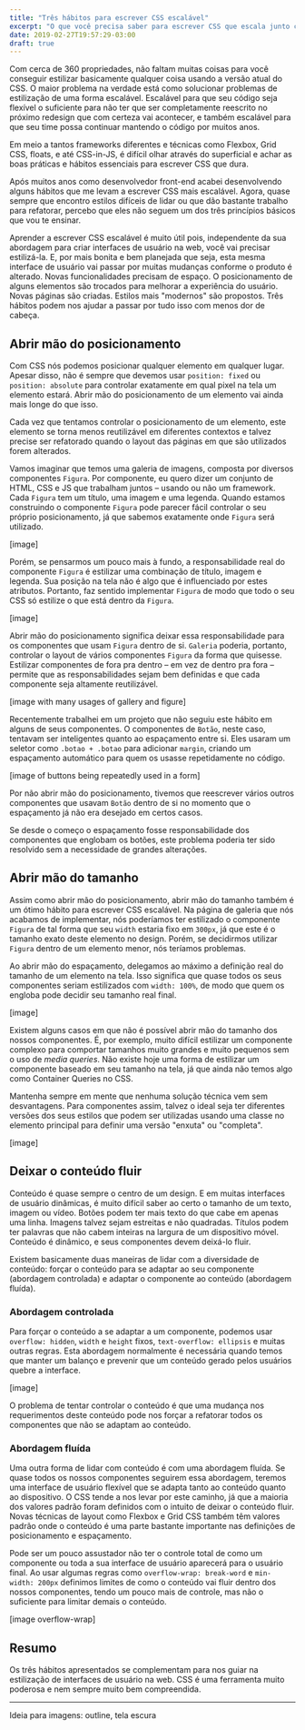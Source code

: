 ```yaml
---
title: "Três hábitos para escrever CSS escalável"
excerpt: "O que você precisa saber para escrever CSS que escala junto com o seu projeto."
date: 2019-02-27T19:57:29-03:00
draft: true
---
```


Com cerca de 360 propriedades, não faltam muitas coisas para você conseguir
estilizar basicamente qualquer coisa usando a versão atual do CSS. O maior
problema na verdade está como solucionar problemas de estilização de uma forma
escalável. Escalável para que seu código seja flexível o suficiente para não
ter que ser completamente reescrito no próximo redesign que com certeza vai
acontecer, e também escalável para que seu time possa continuar mantendo
o código por muitos anos.

Em meio a tantos frameworks diferentes e técnicas como Flexbox, Grid CSS,
floats, e até CSS-in-JS, é difícil olhar através do superficial e achar as boas
práticas e hábitos essenciais para escrever CSS que dura.

Após muitos anos como desenvolvedor front-end acabei desenvolvendo alguns
hábitos que me levam a escrever CSS mais escalável. Agora, quase sempre que
encontro estilos difíceis de lidar ou que dão bastante trabalho para refatorar,
percebo que eles não seguem um dos três princípios básicos que vou te ensinar.

Aprender a escrever CSS escalável é muito útil pois, independente da sua
abordagem para criar interfaces de usuário na web, você vai precisar
estilizá-la. E, por mais bonita e bem planejada que seja, esta mesma interface
de usuário vai passar por muitas mudanças conforme o produto é alterado. Novas
funcionalidades precisam de espaço. O posicionamento de alguns elementos são
trocados para melhorar a experiência do usuário. Novas páginas são criadas.
Estilos mais "modernos" são propostos. Três hábitos podem nos ajudar a passar
por tudo isso com menos dor de cabeça.

## Abrir mão do posicionamento

Com CSS nós podemos posicionar qualquer elemento em qualquer lugar. Apesar
disso, não é sempre que devemos usar `position: fixed` ou `position: absolute`
para controlar exatamente em qual pixel na tela um elemento estará. Abrir mão
do posicionamento de um elemento vai ainda mais longe do que isso.

Cada vez que tentamos controlar o posicionamento de um elemento, este elemento
se torna menos reutilizável em diferentes contextos e talvez precise ser
refatorado quando o layout das páginas em que são utilizados forem alterados.

Vamos imaginar que temos uma galeria de imagens, composta por diversos
componentes `Figura`. Por componente, eu quero dizer um conjunto de HTML, CSS
e JS que trabalham juntos – usando ou não um framework. Cada `Figura` tem um
título, uma imagem e uma legenda. Quando estamos construindo o componente
`Figura` pode parecer fácil controlar o seu próprio posicionamento, já que
sabemos exatamente onde `Figura` será utilizado.

[image]

Porém, se pensarmos um pouco mais à fundo, a responsabilidade real do
componente `Figura` é estilizar uma combinação de título, imagem e legenda. Sua
posição na tela não é algo que é influenciado por estes atributos. Portanto,
faz sentido implementar `Figura` de modo que todo o seu CSS só estilize o que
está dentro da `Figura`.

[image]

Abrir mão do posicionamento significa deixar essa responsabilidade para os
componentes que usam `Figura` dentro de si. `Galeria` poderia, portanto,
controlar o layout de vários componentes `Figura` da forma que quisesse.
Estilizar componentes de fora pra dentro – em vez de dentro pra fora – permite
que as responsabilidades sejam bem definidas e que cada componente seja
altamente reutilizável.

[image with many usages of gallery and figure]

Recentemente trabalhei em um projeto que não seguiu este hábito em alguns de
seus componentes. O componentes de `Botão`, neste caso, tentavam ser
inteligentes quanto ao espaçamento entre si. Eles usaram um seletor como
`.botao + .botao` para adicionar `margin`, criando um espaçamento automático
para quem os usasse repetidamente no código.

[image of buttons being repeatedly used in a form]

Por não abrir mão do posicionamento, tivemos que reescrever vários outros
componentes que usavam `Botão` dentro de si no momento que o espaçamento já não
era desejado em certos casos.

Se desde o começo o espaçamento fosse responsabilidade dos componentes que
englobam os botões, este problema poderia ter sido resolvido sem a necessidade
de grandes alterações.

## Abrir mão do tamanho

Assim como abrir mão do posicionamento, abrir mão do tamanho também é um ótimo
hábito para escrever CSS escalável. Na página de galeria que nós acabamos de
implementar, nós poderíamos ter estilizado o componente `Figura` de tal forma
que seu `width` estaria fixo em `300px`, já que este é o tamanho exato deste
elemento no design. Porém, se decidirmos utilizar `Figura` dentro de um
elemento menor, nós teríamos problemas.

Ao abrir mão do espaçamento, delegamos ao máximo a definição real do tamanho de
um elemento na tela. Isso significa que quase todos os seus componentes seriam
estilizados com `width: 100%`, de modo que quem os engloba pode decidir seu
tamanho real final.

[image]

Existem alguns casos em que não é possível abrir mão do tamanho dos nossos
componentes. É, por exemplo, muito difícil estilizar um componente complexo
para comportar tamanhos muito grandes e muito pequenos sem o uso de _media
queries_. Não existe hoje uma forma de estilizar um componente baseado em seu
tamanho na tela, já que ainda não temos algo como Container Queries no CSS.

Mantenha sempre em mente que nenhuma solução técnica vem sem desvantagens. Para
componentes assim, talvez o ideal seja ter diferentes versões dos seus estilos
que podem ser utilizadas usando uma classe no elemento principal para definir
uma versão "enxuta" ou "completa".

[image]

## Deixar o conteúdo fluir

Conteúdo é quase sempre o centro de um design. E em muitas interfaces de
usuário dinâmicas, é muito difícil saber ao certo o tamanho de um texto, imagem
ou vídeo. Botões podem ter mais texto do que cabe em apenas uma linha. Imagens
talvez sejam estreitas e não quadradas. Títulos podem ter palavras que não
cabem inteiras na largura de um dispositivo móvel. Conteúdo é dinâmico, e seus
componentes devem deixá-lo fluir.

Existem basicamente duas maneiras de lidar com a diversidade de conteúdo:
forçar o conteúdo para se adaptar ao seu componente (abordagem controlada)
e adaptar o componente ao conteúdo (abordagem fluída).

### Abordagem controlada

Para forçar o conteúdo a se adaptar a um componente, podemos usar `overflow:
hidden`, `width` e `height` fixos, `text-overflow: ellipsis` e muitas outras
regras. Esta abordagem normalmente é necessária quando temos que manter um
balanço  e prevenir que um conteúdo gerado pelos usuários quebre a interface.

[image]

O problema de tentar controlar o conteúdo é que uma mudança nos requerimentos
deste conteúdo pode nos forçar a refatorar todos os componentes que não se
adaptam ao conteúdo.

### Abordagem fluída

Uma outra forma de lidar com conteúdo é com uma abordagem fluída. Se quase
todos os nossos componentes seguirem essa abordagem, teremos uma interface de
usuário flexível que se adapta tanto ao conteúdo quanto ao dispositivo. O CSS
tende a nos levar por este caminho, já que a maioria dos valores padrão foram
definidos com o intuito de deixar o conteúdo fluir. Novas técnicas de layout
como Flexbox e Grid CSS também têm valores padrão onde o conteúdo é uma parte
bastante importante nas definições de posicionamento e espaçamento.

Pode ser um pouco assustador não ter o controle total de como um componente ou
toda a sua interface de usuário aparecerá para o usuário final. Ao usar algumas
regras como `overflow-wrap: break-word` e `min-width: 200px` definimos limites
de como o conteúdo vai fluir dentro dos nossos componentes, tendo um pouco mais
de controle, mas não o suficiente para limitar demais o conteúdo.

[image overflow-wrap]

## Resumo

Os três hábitos apresentados se complementam para nos guiar na estilização de
interfaces de usuário na web. CSS é uma ferramenta muito poderosa e nem sempre
muito bem compreendida.

----

Ideia para imagens: outline, tela escura
